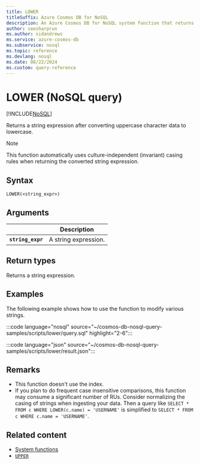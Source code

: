 ```yaml
---
title: LOWER
titleSuffix: Azure Cosmos DB for NoSQL
description: An Azure Cosmos DB for NoSQL system function that returns a string expression with uppercase characters converted to lowercase.
author: seesharprun
ms.author: sidandrews
ms.service: azure-cosmos-db
ms.subservice: nosql
ms.topic: reference
ms.devlang: nosql
ms.date: 08/22/2024
ms.custom: query-reference
---
```


# LOWER (NoSQL query)

[!INCLUDE[NoSQL](../../includes/appliesto-nosql.md)]

Returns a string expression after converting uppercase character data to lowercase.

> [!NOTE]
> This function automatically uses culture-independent (invariant) casing rules when returning the converted string expression.

## Syntax
  
```nosql
LOWER(<string_expr>)  
```  
  
## Arguments

| | Description |
| --- | --- |
| **`string_expr`** | A string expression. |

## Return types
  
Returns a string expression.

## Examples
  
The following example shows how to use the function to modify various strings.
  
:::code language="nosql" source="~/cosmos-db-nosql-query-samples/scripts/lower/query.sql" highlight="2-6":::

:::code language="json" source="~/cosmos-db-nosql-query-samples/scripts/lower/result.json":::

## Remarks

- This function doesn't use the index.
- If you plan to do frequent case insensitive comparisons, this function may consume a significant number of RUs. Consider normalizing the casing of strings when ingesting your data. Then a query like `SELECT * FROM c WHERE LOWER(c.name) = 'USERNAME'` is simplified to `SELECT * FROM c WHERE c.name = 'USERNAME'`.

## Related content

- [System functions](system-functions.yml)
- [`UPPER`](upper.md)
